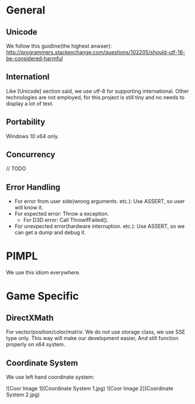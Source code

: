 # General

## Unicode

We follow this guidline(the highest anwser):
http://programmers.stackexchange.com/questions/102205/should-utf-16-be-considered-harmful

## Internationl

Like [Unicode] section said, we use utf-8 for supporting international. 
Other technologies are not employed, for this project is still tiny and no needs to display a lot of text.

## Portability

Windows 10 x64 only.

## Concurrency

// TODO

## Error Handling

* For error from user side(wrong arguments. etc.): Use ASSERT, so user will know it.
* For expected error: Throw a exception.
  * For D3D error: Call ThrowIfFailed().
* For unexpected error(hardware interruption. etc.): Use ASSERT, so we can get a dump and debug it.

# PIMPL

We use this idiom everywhere.


# Game Specific

## DirectXMath

For vector/position/color/matrix. We do not use storage class, we use SSE type only. 
This way will make our development easier, And still function properly on x64 system.

## Coordinate System

We use left hand coordinate system:

![Coor Image 1](Coordinate System 1.jpg)
![Coor Image 2](Coordinate System 2.jpg)